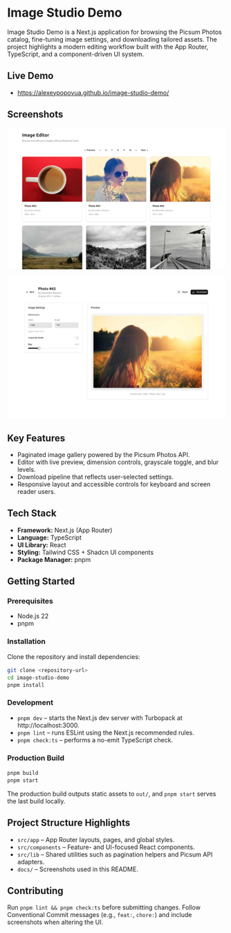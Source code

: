 # Image Studio Demo

Image Studio Demo is a Next.js application for browsing the Picsum Photos catalog, fine-tuning image settings, and downloading tailored assets. The project highlights a modern editing workflow built with the App Router, TypeScript, and a component-driven UI system.

## Live Demo

- https://alexeypopovua.github.io/image-studio-demo/

## Screenshots

![Gallery page showing paginated Picsum images](docs/gallery.png)

![Editor page with resizing, grayscale, and blur controls](docs/editor.png)

## Key Features

- Paginated image gallery powered by the Picsum Photos API.
- Editor with live preview, dimension controls, grayscale toggle, and blur levels.
- Download pipeline that reflects user-selected settings.
- Responsive layout and accessible controls for keyboard and screen reader users.

## Tech Stack

- **Framework:** Next.js (App Router)
- **Language:** TypeScript
- **UI Library:** React
- **Styling:** Tailwind CSS + Shadcn UI components
- **Package Manager:** pnpm

## Getting Started

### Prerequisites

- Node.js 22
- pnpm

### Installation

Clone the repository and install dependencies:

```bash
git clone <repository-url>
cd image-studio-demo
pnpm install
```

### Development

- `pnpm dev` – starts the Next.js dev server with Turbopack at http://localhost:3000.
- `pnpm lint` – runs ESLint using the Next.js recommended rules.
- `pnpm check:ts` – performs a no-emit TypeScript check.

### Production Build

```bash
pnpm build
pnpm start
```

The production build outputs static assets to `out/`, and `pnpm start` serves the last build locally.

## Project Structure Highlights

- `src/app` – App Router layouts, pages, and global styles.
- `src/components` – Feature- and UI-focused React components.
- `src/lib` – Shared utilities such as pagination helpers and Picsum API adapters.
- `docs/` – Screenshots used in this README.

## Contributing

Run `pnpm lint && pnpm check:ts` before submitting changes. Follow Conventional Commit messages (e.g., `feat:`, `chore:`) and include screenshots when altering the UI.

